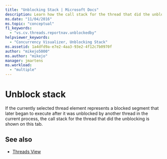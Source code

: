 ```yaml
---
title: "Unblocking Stack | Microsoft Docs"
description: Learn how the call stack for the thread that did the unblocking is shown in the tab after it was unblocked by another thread in the current process.
ms.date: "11/04/2016"
ms.topic: "conceptual"
f1_keywords:
  - "vs.cv.threads.reportnav.unblockedby"
helpviewer_keywords:
  - "Concurrency Visualizer, Unblocking Stack"
ms.assetid: 1a4dfd9a-e7e2-4aa3-93e2-4f12c7b0970f
author: "mikejo5000"
ms.author: "mikejo"
manager: jmartens
ms.workload:
  - "multiple"
---
```

# Unblock stack
If the currently selected thread element represents a blocked segment that later began to execute after it was unblocked by another thread in the current process, the call stack for the thread that did the unblocking is shown on this tab.

## See also
- [Threads View](../profiling/threads-view-parallel-performance.md)